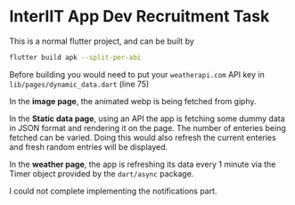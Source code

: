 # InterIIT App Dev Recruitment Task

This is a normal flutter project, and can be built by
```sh
flutter build apk --split-per-abi
```

Before building you would need to put your `weatherapi.com` API key in `lib/pages/dynamic_data.dart` (line 75)

In the **image page**, the animated webp is being fetched from giphy.

In the **Static data page**, using an API the app is fetching some dummy data in JSON format and rendering it on the page. The number of enteries being fetched can be varied. Doing this would also refresh the current enteries and fresh random entries will be displayed.

In the **weather page**, the app is refreshing its data every 1 minute via the Timer object provided by the `dart/async` package.

I could not complete implementing the notifications part.